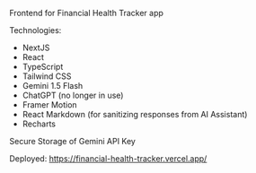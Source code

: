 Frontend for Financial Health Tracker app

Technologies:
- NextJS
- React
- TypeScript
- Tailwind CSS
- Gemini 1.5 Flash
- ChatGPT (no longer in use)
- Framer Motion
- React Markdown (for sanitizing responses from AI Assistant)
- Recharts

Secure Storage of Gemini API Key

Deployed: https://financial-health-tracker.vercel.app/

